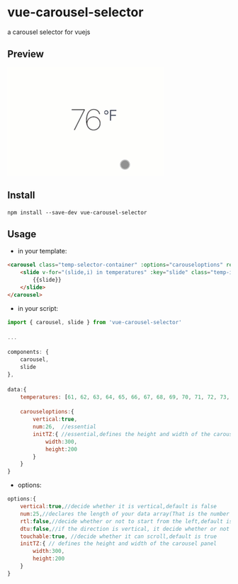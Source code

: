 # vue-carousel-selector
a carousel selector for vuejs

## Preview
![img](./img/example.gif)
## Install
```shell
npm install --save-dev vue-carousel-selector
```
## Usage
* in your template:
```html
<carousel class="temp-selector-container" :options="carouseloptions" ref="carouselselector" :show="show">
    <slide v-for="(slide,i) in temperatures" :key="slide" class="temp-item" :index="i">
        {{slide}}
    </slide>
</carousel>
```

* in your script:

```javascript
import { carousel, slide } from 'vue-carousel-selector'

...

components: {
    carousel,
    slide
},

data:{
    temperatures: [61, 62, 63, 64, 65, 66, 67, 68, 69, 70, 71, 72, 73, 74, 75, 76, 77, 78, 79, 80, 81, 82, 83, 84, 85, 86],

    carouseloptions:{
        vertical:true,
        num:26,  //essential
        initTZ:{ //essential,defines the height and width of the carousel panel
            width:300,
            height:200
        }
    }
}
```

* options:

```javascript
options:{
    vertical:true,//decide whether it is vertical,default is false
    num:25,//declares the length of your data array(That is the number of carousel panels)
    rtl:false,//decide whether or not to start from the left,default is false
    dtu:false,//if the direction is vertical, it decide whether or not to start from the up,default is false
    touchable:true, //decide whether it can scroll,default is true
    initTZ:{ // defines the height and width of the carousel panel
        width:300,
        height:200
    }
}

```